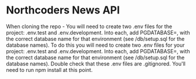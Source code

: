 # Northcoders News API

When cloning the repo - 
You will need to create two .env files for the project: .env.test and .env.development. 
Into each, add PGDATABASE=, with the correct database name for that environment (see /db/setup.sql for the database names).
To do this you will need to create two .env files for your project: 
.env.test and .env.development. 
Into each, add PGDATABASE=, with the correct database name for that environment (see /db/setup.sql for the database names). 
Double check that these .env files are .gitignored.
You'll need to run npm install at this point.